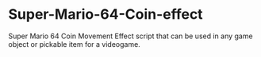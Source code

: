 # Super-Mario-64-Coin-effect
Super Mario 64 Coin Movement Effect script that can be used in any game object or pickable item for a videogame. 
